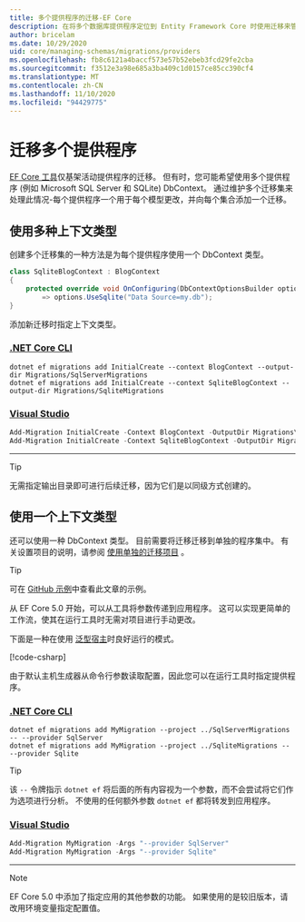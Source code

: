```yaml
---
title: 多个提供程序的迁移-EF Core
description: 在将多个数据库提供程序定位到 Entity Framework Core 时使用迁移来管理数据库架构
author: bricelam
ms.date: 10/29/2020
uid: core/managing-schemas/migrations/providers
ms.openlocfilehash: fb8c6121a4baccf573e57b52ebeb3fcd29fe2cba
ms.sourcegitcommit: f3512e3a98e685a3ba409c1d0157ce85cc390cf4
ms.translationtype: MT
ms.contentlocale: zh-CN
ms.lasthandoff: 11/10/2020
ms.locfileid: "94429775"
---
```

# <a name="migrations-with-multiple-providers"></a>迁移多个提供程序

[EF Core 工具](xref:core/cli/index)仅基架活动提供程序的迁移。 但有时，您可能希望使用多个提供程序 (例如 Microsoft SQL Server 和 SQLite) DbContext。 通过维护多个迁移集来处理此情况-每个提供程序一个用于每个模型更改，并向每个集合添加一个迁移。

## <a name="using-multiple-context-types"></a>使用多种上下文类型

创建多个迁移集的一种方法是为每个提供程序使用一个 DbContext 类型。

```csharp
class SqliteBlogContext : BlogContext
{
    protected override void OnConfiguring(DbContextOptionsBuilder options)
        => options.UseSqlite("Data Source=my.db");
}
```

添加新迁移时指定上下文类型。

### <a name="net-core-cli"></a>[.NET Core CLI](#tab/dotnet-core-cli)

```dotnetcli
dotnet ef migrations add InitialCreate --context BlogContext --output-dir Migrations/SqlServerMigrations
dotnet ef migrations add InitialCreate --context SqliteBlogContext --output-dir Migrations/SqliteMigrations
```

### <a name="visual-studio"></a>[Visual Studio](#tab/vs)

```powershell
Add-Migration InitialCreate -Context BlogContext -OutputDir Migrations\SqlServerMigrations
Add-Migration InitialCreate -Context SqliteBlogContext -OutputDir Migrations\SqliteMigrations
```

***

> [!TIP]
> 无需指定输出目录即可进行后续迁移，因为它们是以同级方式创建的。

## <a name="using-one-context-type"></a>使用一个上下文类型

还可以使用一种 DbContext 类型。 目前需要将迁移迁移到单独的程序集中。 有关设置项目的说明，请参阅 [使用单独的迁移项目](xref:core/managing-schemas/migrations/projects) 。

> [!TIP]
> 可在 [GitHub 示例](https://github.com/dotnet/EntityFramework.Docs/tree/master/samples/core/Schemas/TwoProjectMigrations)中查看此文章的示例。

从 EF Core 5.0 开始，可以从工具将参数传递到应用程序。 这可以实现更简单的工作流，使其在运行工具时无需对项目进行手动更改。

下面是一种在使用 [泛型宿主](/dotnet/core/extensions/generic-host)时良好运行的模式。

[!code-csharp[](../../../../samples/core/Schemas/TwoProjectMigrations/WorkerService1/Program.cs#snippet_CreateHostBuilder)]

由于默认主机生成器从命令行参数读取配置，因此您可以在运行工具时指定提供程序。

### <a name="net-core-cli"></a>[.NET Core CLI](#tab/dotnet-core-cli)

```dotnetcli
dotnet ef migrations add MyMigration --project ../SqlServerMigrations -- --provider SqlServer
dotnet ef migrations add MyMigration --project ../SqliteMigrations -- --provider Sqlite
```

> [!TIP]
> 该 `--` 令牌指示 `dotnet ef` 将后面的所有内容视为一个参数，而不会尝试将它们作为选项进行分析。 不使用的任何额外参数 `dotnet ef` 都将转发到应用程序。

### <a name="visual-studio"></a>[Visual Studio](#tab/vs)

```powershell
Add-Migration MyMigration -Args "--provider SqlServer"
Add-Migration MyMigration -Args "--provider Sqlite"
```

***

> [!NOTE]
> EF Core 5.0 中添加了指定应用的其他参数的功能。 如果使用的是较旧版本，请改用环境变量指定配置值。
